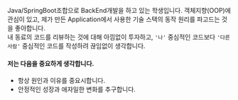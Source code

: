 Java/SpringBoot조합으로 BackEnd개발을 하고 있는 학생입니다.
객체지향(OOP)에 관심이 있고, 제가 만든 Application에서 사용한 기술 스택의 동작 원리를 파고드는 것을 좋아합니다.  
내 동료의 코드를 리뷰하는 것에 대해 아낌없이 투자하고, `'나'` 중심적인 코드보다 `'다른 사람'` 중심적인 코드를 작성하려 끊임없이 생각합니다.

#### 저는 다음을 중요하게 생각합니다.
- 항상 원인과 이유를 중요시합니다.
- 안정적인 성장과 애자일한 변화를 추구합니다.

